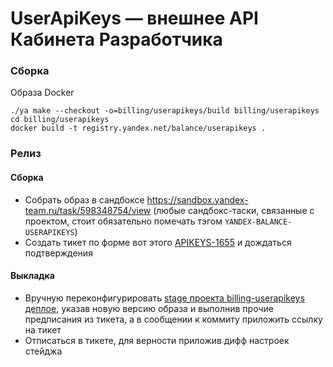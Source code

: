 # UserApiKeys — внешнее API Кабинета Разработчика

### Сборка

Образа Docker
```
./ya make --checkout -o=billing/userapikeys/build billing/userapikeys
cd billing/userapikeys
docker build -t registry.yandex.net/balance/userapikeys .
```

### Релиз

#### Сборка

* Собрать образ в сандбоксе https://sandbox.yandex-team.ru/task/598348754/view (любые сандбокс-таски, связанные с проектом, стоит обязательно помечать тэгом `YANDEX-BALANCE-USERAPIKEYS`)
* Создать тикет по форме вот этого [APIKEYS-1655](https://st.yandex-team.ru/APIKEYS-1655) и дождаться подтверждения

#### Выкладка

* Вручную переконфигурировать [stage проекта billing-userapikeys деплое](https://deploy.yandex-team.ru/stages/billing-userapikeys-prod-stage), указав новую версию образа и выполнив прочие предписания из тикета, а в сообщении к коммиту приложить ссылку на тикет
* Отписаться в тикете, для верности приложив дифф настроек стейджа
